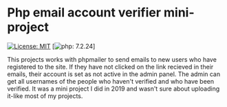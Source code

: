 # Php email account verifier mini-project
[![License: MIT](https://img.shields.io/badge/License-MIT-green.svg)](https://opensource.org/licenses/MIT)
[![php: 7.2.24](https://img.shields.io/badge/php-7.2.24-blue)]


This projects works with phpmailer to send emails to new users who have registered to the site. If they have not clicked on the link recieved in their emails, their account is set as not active in the admin panel.
The admin can get all usernames of the people who haven't verified and who have been verified. It was a mini project I did in 2019 and wasn't sure about uploading it-like most of my projects.
